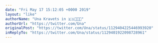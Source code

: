 ```yaml
---
date: "Fri May 17 15:12:05 +0000 2019"
layout: "like"
authorName: "Una Kravets in 🇪🇸👩🏻‍💻"
authorUrl: "https://twitter.com/Una"
originalPost: "https://twitter.com/Una/status/1129404225446993920"
inReplyTo: "https://twitter.com/Una/status/1129401922098728961"
---
```

